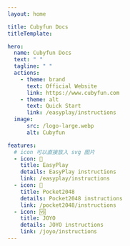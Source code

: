 ```yaml
---
layout: home

title: Cubyfun Docs 
titleTemplate: 

hero:
  name: Cubyfun Docs 
  text: " "
  tagline: " "
  actions:
    - theme: brand
      text: Official Website
      link: https://www.cubyfun.com
    - theme: alt
      text: Quick Start
      link: /easyplay/instructions
  image:
      src: /logo-large.webp
      alt: Cubyfun

features:
  # icon 可以直接放入 svg 图片
  - icon: 📝
    title: EasyPlay
    details: EasyPlay instructions
    link: /easyplay/instructions
  - icon: 🚀
    title: Pocket2048
    details: Pocket2048 instructions
    link: /pocket2048/instructions
  - icon: 🆚
    title: JOYO
    details: JOYO instructions
    link: /joyo/instructions
---
```

<style>
:root {
  --vp-home-hero-name-color: transparent;
  --vp-home-hero-name-background: -webkit-linear-gradient(120deg, #bd34fe 30%, #41d1ff);

  --vp-home-hero-image-background-image: linear-gradient(-45deg, #bd34fe 50%, #47caff 50%);
  --vp-home-hero-image-filter: blur(44px);
}

@media (min-width: 640px) {
  :root {
    --vp-home-hero-image-filter: blur(56px);
  }
}

@media (min-width: 960px) {
  :root {
    --vp-home-hero-image-filter: blur(68px);
  }
}
</style>
